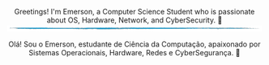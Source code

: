 

<p align="center"> Greetings! I'm Emerson, a Computer Science Student who is passionate about OS, Hardware, Network, and CyberSecurity. 👾
<img src="src/header.png" alt="Header Image" />
<p align="center"> Olá! Sou o Emerson, estudante de Ciência da Computação, apaixonado por Sistemas Operacionais, Hardware, Redes e CyberSegurança. 👾